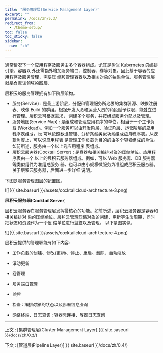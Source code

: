 ```yaml
---
title: "服务管理层(Service Management Layer)"
excerpt: ""
permalink: /docs/zh/0.3/
redirect_from:
  - /theme-setup/
toc: false
toc_sticky: false
sidebar:
  nav: "zh"
---
```


---
通常情况下一个应用程序及服务由多个容器组成。尤其是类似 Kubernetes 的编排引擎，容器以 外还需额外增加服务端口、控制器、卷等对象。因此基于容器的应用程序及服务管理，需要压 缩和管理容器以及相关对象的抽象单位。服务管理层就是负责该领域的图层。

层积云的服务管理拥有如下阶层架构。

* 服务(Service) : 是最上游阶层，分配和管理服务所必要的集群资源、映像注册表、映像 Build 的群组。根据开发人员和运营人员的角色赋予权限，能独立进行管理。层积云可根据需求， 创建多个服务，并按组或服务分配以及管理。
* 服务地图(Service Map) : 是组成和管理应用程序的单位，相当于一个工作负载 (Workload)。例如一个服务可以由开发阶层、验证阶层、运营阶层的应用程序表组成，也 可以按照数据管理、分析系统类似功能组成应用程序表。从逻辑角度上，可以说应用程表 是管理工作负载为目的的由多个容器组成的单位。如前所述，服务由一个以上的应用程序 表组成。
* 层积云服务器(Cocktail Server) : 是容器和相关编排对象的压缩单位。应用程序表由一个 以上的层积云服务器组成。例如，可以 Web 服务器、DB 服务器等类似组件为准组成服务 器，也可以由小规模微服务为准组成层积云服务器。关于层积云服务器，后面进一步详细 说明。

下图是服务管理图层的配置图。

![]({{ site.baseurl }}/assets/cocktailcloud-architecture-3.png)

**层积云服务器(Cocktail Server)**

层积云服务器在服务管理层发挥最核心的功能。如前所述，层积云服务器是容器和相关编排对 象的压缩单位。层积云管理压缩对象的创建、更新等生命周期，同时把状态和资源作为一个压 缩单位进行监控以及管理。
以下是图实例。

![]({{ site.baseurl }}/assets/cocktailcloud-architecture-4.png)

层积云提供的管理职能有如下内容:

* 工作负载的创建、修改(更新)、停止、重启、删除、自动缩放

* 滚动更新

* 卷管理

* 服务端口管理

* 监控

* 检查 : 编排对象的状态以及部署信息查询

* 网络终端、日志查询 : 容器壳连接、容器日志查询

---

上文 : [集群管理层(Cluster Management Layer)]({{ site.baseurl }}/docs/zh/0.2/)

下文 : [管道层(Pipeline Layer)]({{ site.baseurl }}/docs/zh/0.4/)
